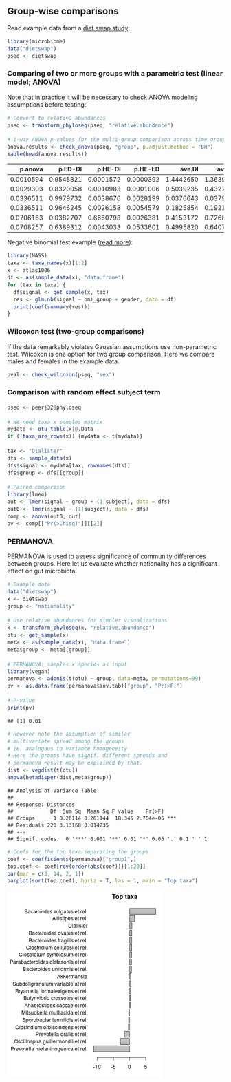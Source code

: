 
## Group-wise comparisons

Read example data from a [diet swap study](http://dx.doi.org/10.1038/ncomms7342):


```r
library(microbiome)
data("dietswap")
pseq <- dietswap
```

### Comparing of two or more groups with a parametric test (linear model; ANOVA)

Note that in practice it will be necessary to check ANOVA modeling assumptions before testing:


```r
# Convert to relative abundances
pseq <- transform_phyloseq(pseq, "relative.abundance")

# 1-way ANOVA p-values for the multi-group comparison across time groups
anova.results <- check_anova(pseq, "group", p.adjust.method = "BH")
kable(head(anova.results))
```



|   p.anova|   p.ED-DI|   p.HE-DI|   p.HE-ED|    ave.DI|    ave.ED|    ave.HE|
|---------:|---------:|---------:|---------:|---------:|---------:|---------:|
| 0.0010594| 0.9545821| 0.0001572| 0.0000392| 1.4442650| 1.3639240| 2.5845650|
| 0.0029303| 0.8320058| 0.0010983| 0.0001006| 0.5039235| 0.4327322| 0.9486485|
| 0.0336511| 0.9979732| 0.0038676| 0.0028199| 0.0376643| 0.0379573| 0.0219853|
| 0.0336511| 0.9646245| 0.0026158| 0.0054579| 0.1825854| 0.1921543| 0.3084474|
| 0.0706163| 0.0382707| 0.6660798| 0.0026381| 0.4153172| 0.7268781| 0.3066399|
| 0.0708257| 0.6389312| 0.0043033| 0.0533601| 0.4995820| 0.6407194| 1.0016500|


Negative binomial test example ([read more](http://www.ats.ucla.edu/stat/r/dae/nbreg.htm)):


```r
library(MASS)
taxa <- taxa_names(x)[1:2]
x <- atlas1006
df <- as(sample_data(x), "data.frame")
for (tax in taxa) {
  df$signal <- get_sample(x, tax)
  res <- glm.nb(signal ~ bmi_group + gender, data = df)
  print(coef(summary(res)))
}
```

### Wilcoxon test (two-group comparisons)

If the data remarkably violates Gaussian assumptions use
non-parametric test. Wilcoxon is one option for two group
comparison. Here we compare males and females in the example data.


```r
pval <- check_wilcoxon(pseq, "sex")
```


### Comparison with random effect subject term


```r
pseq <- peerj32$phyloseq

# We need taxa x samples matrix
mydata <- otu_table(x)@.Data
if (!taxa_are_rows(x)) {mydata <- t(mydata)}

tax <- "Dialister"
dfs <- sample_data(x)
dfs$signal <- mydata[tax, rownames(dfs)]
dfs$group <- dfs[[group]]

# Paired comparison
library(lme4)
out <- lmer(signal ~ group + (1|subject), data = dfs)
out0 <- lmer(signal ~ (1|subject), data = dfs)
comp <- anova(out0, out)
pv <- comp[["Pr(>Chisq)"]][[2]]
```

### PERMANOVA

PERMANOVA is used to assess significance of community differences between groups. Here let us evaluate whether nationality has a significant effect on gut microbiota.


```r
# Example data
data("dietswap")
x <- dietswap
group <- "nationality"

# Use relative abundances for simpler visualizations
x <- transform_phyloseq(x, "relative.abundance")
otu <- get_sample(x)
meta <- as(sample_data(x), "data.frame")
meta$group <- meta[[group]]

# PERMANOVA: samples x species as input
library(vegan)
permanova <- adonis(t(otu) ~ group, data=meta, permutations=99)
pv <- as.data.frame(permanova$aov.tab)["group", "Pr(>F)"]

# P-value
print(pv)
```

```
## [1] 0.01
```

```r
# However note the assumption of similar
# multivariate spread among the groups
# ie. analogous to variance homogeneity
# Here the groups have signif. different spreads and
# permanova result may be explained by that.
dist <- vegdist(t(otu))
anova(betadisper(dist,meta$group))
```

```
## Analysis of Variance Table
## 
## Response: Distances
##            Df  Sum Sq  Mean Sq F value    Pr(>F)    
## Groups      1 0.26114 0.261144  18.345 2.754e-05 ***
## Residuals 220 3.13168 0.014235                      
## ---
## Signif. codes:  0 '***' 0.001 '**' 0.01 '*' 0.05 '.' 0.1 ' ' 1
```

```r
# Coefs for the top taxa separating the groups
coef <- coefficients(permanova)["group1",]
top.coef <- coef[rev(order(abs(coef)))[1:20]]
par(mar = c(3, 14, 2, 1))
barplot(sort(top.coef), horiz = T, las = 1, main = "Top taxa")
```

![plot of chunk comparisons-permanova](figure/comparisons-permanova-1.png)

